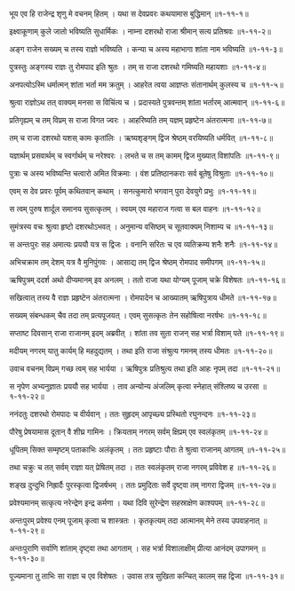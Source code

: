 भूय एव हि राजेन्द्र शृणु मे वचनम् हितम् ।
यथा स देवप्रवरः कथयामास बुद्धिमान् ॥१-११-१॥

इक्ष्वाकूणाम् कुले जातो भविष्यति सुधार्मिकः ।
नाम्ना दशरथो राजा श्रीमान् सत्य प्रतिश्रवः ॥१-११-२॥

अङ्ग राजेन सख्यम् च तस्य राज्ञो भविष्यति ।
कन्या च अस्य महाभागा शांता नाम भविष्यति ॥१-११-३॥

पुत्रस्तुः अङ्गस्य राज्ञः तु रोमपाद इति श्रुतः ।
तम् स राजा दशरथो गमिष्यति महायशाः ॥१-११-४॥

अनपत्योऽस्मि धर्मात्मन् शांता भर्ता मम क्रतुम् ।
आहरेत त्वया आज्ञप्तः संतानार्थम् कुलस्य च ॥१-११-५॥

श्रुत्वा राज्ञोऽथ तत् वाक्यम् मनसा स विचिंत्य च ।
प्रदास्यते पुत्रवन्तम् शांता भर्तारम् आत्मवान् ॥१-११-६॥

प्रतिगृह्यम् च तम् विप्रम् स राजा विगत ज्वरः ।
आहरिष्यति तम् यज्ञम् प्रहृष्टेन अंतरात्मना ॥१-११-७॥

तम् च राजा दशरथो यशस् कामः कृतांलिः ।
ऋष्यशृङ्गम् द्विज श्रेष्ठम् वरयिष्यति धर्मवित् ॥१-११-८॥

यज्ञार्थम् प्रसवार्थम् च स्वर्गार्थम् च नरेश्वरः ।
लभते च स तम् कामम् द्विज मुख्यात् विशांपतिः ॥१-११-९॥

पुत्राः च अस्य भविष्यन्ति चत्वारो अमित विक्रमाः ।
वंश प्रतिष्ठानकराः सर्व बूतेषु विश्रुताः ॥१-११-१०॥

एवम् स देव प्रवरः पूर्वम् कथितवान् कथाम् ।
सनत्कुमारो भगवान् पुरा देवयुगे प्रभुः ॥१-११-११॥

स त्वम् पुरुष शार्दूल समानय सुसत्कृतम् ।
स्वयम् एव महाराज गत्वा स बल वाहनः ॥१-११-१२॥

सुमंत्रस्य वचः श्रुत्वा हृष्टो दशरथोऽभवत् ।
अनुमान्य वसिष्ठम् च सूतवाक्यम् निशाम्य च ॥१-११-१३॥

स अन्तःपुरः सह अमात्यः प्रययौ यत्र स द्विजः ।
वनानि सरितः च एव व्यतिक्रम्य शनैः शनैः ॥१-११-१४॥

अभिचक्राम तम् देशम् यत्र वै मुनिपुंगवः ।
आसाद्य तम् द्विज श्रेष्ठम् रोमपाद समीपगम् ॥१-११-१५॥

ऋषिपुत्रम् ददर्श अथो दीप्यमानम् इव अनलम् ।
ततो राजा यथा योग्यम् पूजाम् चक्रे विशेषतः ॥१-११-१६॥

सखित्वात् तस्य वै राज्ञः प्रहृष्टेन अंतरात्मना ।
रोमपादेन च आख्यातम् ऋषिपुत्राय धीमते ॥१-११-१७॥

सख्यम् संबन्धकम् चैव तदा तम् प्रत्यपूजयत् ।
एवम् सुसत्कृतः तेन सहोषित्वा नरर्षभः ॥१-११-१८॥

सप्ताष्ट दिवसान् राजा राजानम् इदम् अब्रवीत् ।
शांता तव सुता राजन् सह भर्त्रा विशाम् पते ॥१-११-१९॥

मदीयम् नगरम् यातु कार्यम् हि महदुद्यतम् ।
तथा इति राजा संश्रुत्य गमनम् तस्य धीमतः ॥१-११-२०॥

उवाच वचनम् विप्रम् गच्छ त्वम् सह भार्यया ।
ऋषिपुत्रः प्रतिश्रुत्य तथा इति आहः नृपम् तदा ॥१-११-२१॥

स नृपेण अभ्यनुज्ञातः प्रययौ सह भार्यया ।
ताव अन्योन्य अंजलिम् कृत्वा स्नेहात् संश्लिष्य च उरसा ॥१-११-२२॥

ननंदतुः दशरथो रोमपादः च वीर्यवान् ।
ततः सुहृदम् आपृच्छ्य प्रस्थितो रघुनन्दनः ॥१-११-२३॥

पौरेषु प्रेषयामास दूतान् वै शीघ्र गामिनः ।
क्रियताम् नगरम् सर्वम् क्षिप्रम् एव स्वलंकृतम् ॥१-११-२४॥

धूपितम् सिक्त सम्मृष्टम् पताकाभिः अलंकृतम् ।
ततः प्रहृष्टाः पौराः ते श्रुत्वा राजानम् आगतम् ॥१-११-२५॥

तथा चक्रुः च तत् सर्वम् राज्ञा यत् प्रेषितम् तदा ।
ततः स्वलंकृतम् राजा नगरम् प्रविवेश ह ॥१-११-२६॥

शङ्ख दुन्दुभि निह्रार्दैः पुरस्कृत्वा द्विजर्षभम् ।
ततः प्रमुदिताः सर्वे दृष्ट्वा तम् नागरा द्विजम् ॥१-११-२७॥

प्रवेश्यमानम् सत्कृत्य नरेन्द्रेण इन्द्र कर्मणा ।
यथा दिवि सुरेन्द्रेण सहस्राक्षेण काश्यपम् ॥१-११-२८॥

अन्तःपुरम् प्रवेश्य एनम् पूजाम् कृत्वा च शास्त्रतः ।
कृतकृत्यम् तदा आत्मानम् मेने तस्य उपवाहनात् ॥१-११-२९॥

अन्तःपुराणि सर्वाणि शांताम् दृष्ट्वा तथा आगताम् ।
सह भर्त्रा विशालाक्षीम् प्रीत्या आनंदम् उपागमन् ॥१-११-३०॥

पूज्यमाना तु ताभिः सा राज्ञा च एव विशेषतः ।
उवास तत्र सुखिता कन्चित् कालम् सह द्विजा ॥१-११-३१॥

